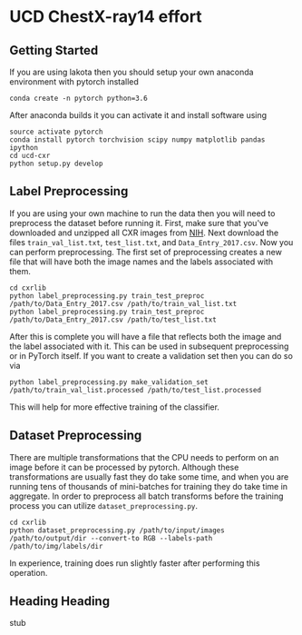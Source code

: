 # UCD ChestX-ray14 effort

## Getting Started
If you are using lakota then you should setup your own anaconda environment with pytorch installed

    conda create -n pytorch python=3.6

After anaconda builds it you can activate it and install software using

    source activate pytorch
    conda install pytorch torchvision scipy numpy matplotlib pandas ipython
    cd ucd-cxr
    python setup.py develop

## Label Preprocessing
If you are using your own machine to run the data then you will need to preprocess the dataset before running it.
First, make sure that you've downloaded and unzipped all CXR images from [NIH](https://nihcc.app.box.com/v/ChestXray-NIHCC).
Next download the files `train_val_list.txt`, `test_list.txt`, and `Data_Entry_2017.csv`. Now you can perform preprocessing.
The first set of preprocessing creates a new file that will have both the image names and the labels associated with them.

    cd cxrlib
    python label_preprocessing.py train_test_preproc /path/to/Data_Entry_2017.csv /path/to/train_val_list.txt
    python label_preprocessing.py train_test_preproc /path/to/Data_Entry_2017.csv /path/to/test_list.txt

After this is complete you will have a file that reflects both the image and the label associated with it. This can be used
in subsequent preprocessing or in PyTorch itself. If you want to create a validation set then you can do so via

    python label_preprocessing.py make_validation_set /path/to/train_val_list.processed /path/to/test_list.processed

This will help for more effective training of the classifier.


## Dataset Preprocessing
There are multiple transformations that the CPU needs to perform on an image before it
can be processed by pytorch. Although these transformations are usually fast they do take
some time, and when you are running tens of thousands of mini-batches for training they
do take time in aggregate. In order to preprocess all batch transforms before the training
process you can utilize `dataset_preprocessing.py`.

    cd cxrlib
    python dataset_preprocessing.py /path/to/input/images /path/to/output/dir --convert-to RGB --labels-path /path/to/img/labels/dir

In experience, training does run slightly faster after performing this operation.

## Heading Heading
stub
